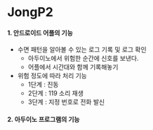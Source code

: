 # JongP2

#### 1. 안드로이드 어플의 기능

- 수면 패턴을 알아볼 수 있는 로그 기록 및 로그 확인
  - 아두이노에서 위험한 순간에 신호를 보낸다.
  - 어플에서 시간대와 함께 기록해놓기
- 위험 정도에 따라 처리 기능
  - 1단계 : 진동
  - 2단계 : 119 소리 재생
  - 3단계 : 지정 번호로 전화 발신

#### 2. 아두이노 프로그램의 기능
